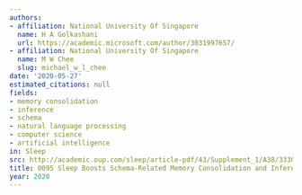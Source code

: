 ```yaml
---
authors:
- affiliation: National University Of Singapore
  name: H A Golkashani
  url: https://academic.microsoft.com/author/3031997657/
- affiliation: National University Of Singapore
  name: M W Chee
  slug: michael_w_l_chee
date: '2020-05-27'
estimated_citations: null
fields:
- memory consolidation
- inference
- schema
- natural language processing
- computer science
- artificial intelligence
in: Sleep
src: http://academic.oup.com/sleep/article-pdf/43/Supplement_1/A38/33307521/zsaa056.093.pdf
title: 0095 Sleep Boosts Schema-Related Memory Consolidation and Inference
year: 2020
---
```

